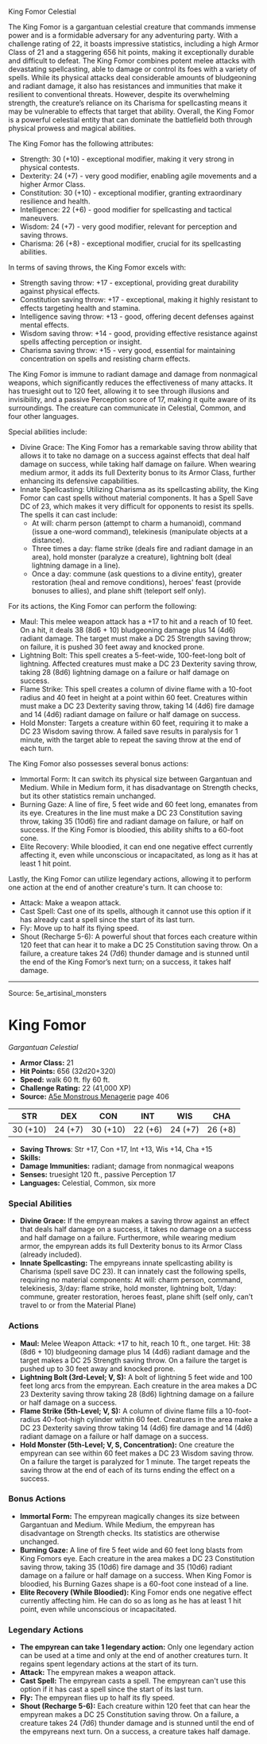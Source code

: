 <MonsterName/>King Fomor</MonsterName>
<CreatureType/>Celestial</CreatureType>

<summary>The King Fomor is a gargantuan celestial creature that commands immense power and is a formidable adversary for any adventuring party. With a challenge rating of 22, it boasts impressive statistics, including a high Armor Class of 21 and a staggering 656 hit points, making it exceptionally durable and difficult to defeat. The King Fomor combines potent melee attacks with devastating spellcasting, able to damage or control its foes with a variety of spells. While its physical attacks deal considerable amounts of bludgeoning and radiant damage, it also has resistances and immunities that make it resilient to conventional threats. However, despite its overwhelming strength, the creature’s reliance on its Charisma for spellcasting means it may be vulnerable to effects that target that ability. Overall, the King Fomor is a powerful celestial entity that can dominate the battlefield both through physical prowess and magical abilities.</summary>

<detail>

The King Fomor has the following attributes:
- Strength: 30 (+10) - exceptional modifier, making it very strong in physical contests.
- Dexterity: 24 (+7) - very good modifier, enabling agile movements and a higher Armor Class.
- Constitution: 30 (+10) - exceptional modifier, granting extraordinary resilience and health.
- Intelligence: 22 (+6) - good modifier for spellcasting and tactical maneuvers.
- Wisdom: 24 (+7) - very good modifier, relevant for perception and saving throws.
- Charisma: 26 (+8) - exceptional modifier, crucial for its spellcasting abilities.

In terms of saving throws, the King Fomor excels with:
- Strength saving throw: +17 - exceptional, providing great durability against physical effects.
- Constitution saving throw: +17 - exceptional, making it highly resistant to effects targeting health and stamina.
- Intelligence saving throw: +13 - good, offering decent defenses against mental effects.
- Wisdom saving throw: +14 - good, providing effective resistance against spells affecting perception or insight.
- Charisma saving throw: +15 - very good, essential for maintaining concentration on spells and resisting charm effects.

The King Fomor is immune to radiant damage and damage from nonmagical weapons, which significantly reduces the effectiveness of many attacks. It has truesight out to 120 feet, allowing it to see through illusions and invisibility, and a passive Perception score of 17, making it quite aware of its surroundings. The creature can communicate in Celestial, Common, and four other languages.

Special abilities include:
- Divine Grace: The King Fomor has a remarkable saving throw ability that allows it to take no damage on a success against effects that deal half damage on success, while taking half damage on failure. When wearing medium armor, it adds its full Dexterity bonus to its Armor Class, further enhancing its defensive capabilities.
- Innate Spellcasting: Utilizing Charisma as its spellcasting ability, the King Fomor can cast spells without material components. It has a Spell Save DC of 23, which makes it very difficult for opponents to resist its spells. The spells it can cast include:
  - At will: charm person (attempt to charm a humanoid), command (issue a one-word command), telekinesis (manipulate objects at a distance).
  - Three times a day: flame strike (deals fire and radiant damage in an area), hold monster (paralyze a creature), lightning bolt (deal lightning damage in a line).
  - Once a day: commune (ask questions to a divine entity), greater restoration (heal and remove conditions), heroes' feast (provide bonuses to allies), and plane shift (teleport self only).

For its actions, the King Fomor can perform the following:
- Maul: This melee weapon attack has a +17 to hit and a reach of 10 feet. On a hit, it deals 38 (8d6 + 10) bludgeoning damage plus 14 (4d6) radiant damage. The target must make a DC 25 Strength saving throw; on failure, it is pushed 30 feet away and knocked prone.
- Lightning Bolt: This spell creates a 5-feet-wide, 100-feet-long bolt of lightning. Affected creatures must make a DC 23 Dexterity saving throw, taking 28 (8d6) lightning damage on a failure or half damage on success.
- Flame Strike: This spell creates a column of divine flame with a 10-foot radius and 40 feet in height at a point within 60 feet. Creatures within must make a DC 23 Dexterity saving throw, taking 14 (4d6) fire damage and 14 (4d6) radiant damage on failure or half damage on success.
- Hold Monster: Targets a creature within 60 feet, requiring it to make a DC 23 Wisdom saving throw. A failed save results in paralysis for 1 minute, with the target able to repeat the saving throw at the end of each turn.

The King Fomor also possesses several bonus actions:
- Immortal Form: It can switch its physical size between Gargantuan and Medium. While in Medium form, it has disadvantage on Strength checks, but its other statistics remain unchanged.
- Burning Gaze: A line of fire, 5 feet wide and 60 feet long, emanates from its eye. Creatures in the line must make a DC 23 Constitution saving throw, taking 35 (10d6) fire and radiant damage on failure, or half on success. If the King Fomor is bloodied, this ability shifts to a 60-foot cone.
- Elite Recovery: While bloodied, it can end one negative effect currently affecting it, even while unconscious or incapacitated, as long as it has at least 1 hit point.

Lastly, the King Fomor can utilize legendary actions, allowing it to perform one action at the end of another creature's turn. It can choose to:
- Attack: Make a weapon attack.
- Cast Spell: Cast one of its spells, although it cannot use this option if it has already cast a spell since the start of its last turn.
- Fly: Move up to half its flying speed.
- Shout (Recharge 5-6): A powerful shout that forces each creature within 120 feet that can hear it to make a DC 25 Constitution saving throw. On a failure, a creature takes 24 (7d6) thunder damage and is stunned until the end of the King Fomor’s next turn; on a success, it takes half damage.</detail>



---

Source: 5e_artisinal_monsters

# King Fomor

*Gargantuan* *Celestial*

- **Armor Class:** 21
- **Hit Points:** 656 (32d20+320)
- **Speed:** walk 60 ft. fly 60 ft.
- **Challenge Rating:** 22 (41,000 XP)
- **Source:** [A5e Monstrous Menagerie](https://enpublishingrpg.com/products/level-up-monstrous-menagerie-a5e) page 406

| STR | DEX | CON | INT | WIS | CHA |
| --- | --- | --- | --- | --- | --- |
| 30 (+10) | 24 (+7) | 30 (+10) | 22 (+6) | 24 (+7) | 26 (+8) |

- **Saving Throws**: Str +17, Con +17, Int +13, Wis +14, Cha +15
- **Skills:** 
- **Damage Immunities:** radiant; damage from nonmagical weapons
- **Senses:** truesight 120 ft., passive Perception 17
- **Languages:** Celestial, Common, six more

### Special Abilities

- **Divine Grace:** If the empyrean makes a saving throw against an effect that deals half damage on a success, it takes no damage on a success and half damage on a failure. Furthermore, while wearing medium armor, the empyrean adds its full Dexterity bonus to its Armor Class (already included).
- **Innate Spellcasting:** The empyreans innate spellcasting ability is Charisma (spell save DC 23). It can innately cast the following spells, requiring no material components: At will: charm person, command, telekinesis, 3/day: flame strike, hold monster, lightning bolt, 1/day: commune, greater restoration, heroes feast, plane shift (self only, can't travel to or from the Material Plane)

### Actions

- **Maul:** Melee Weapon Attack: +17 to hit, reach 10 ft., one target. Hit: 38 (8d6 + 10) bludgeoning damage plus 14 (4d6) radiant damage  and the target makes a DC 25 Strength saving throw. On a failure  the target is pushed up to 30 feet away and knocked prone.
- **Lightning Bolt (3rd-Level; V, S):** A bolt of lightning 5 feet wide and 100 feet long arcs from the empyrean. Each creature in the area makes a DC 23 Dexterity saving throw  taking 28 (8d6) lightning damage on a failure or half damage on a success.
- **Flame Strike (5th-Level; V, S):** A column of divine flame fills a 10-foot-radius  40-foot-high cylinder within 60 feet. Creatures in the area make a DC 23 Dexterity saving throw  taking 14 (4d6) fire damage and 14 (4d6) radiant damage on a failure or half damage on a success.
- **Hold Monster (5th-Level; V, S, Concentration):** One creature the empyrean can see within 60 feet makes a DC 23 Wisdom saving throw. On a failure  the target is paralyzed for 1 minute. The target repeats the saving throw at the end of each of its turns  ending the effect on a success.

### Bonus Actions

- **Immortal Form:** The empyrean magically changes its size between Gargantuan and Medium. While Medium, the empyrean has disadvantage on Strength checks. Its statistics are otherwise unchanged.
- **Burning Gaze:** A line of fire 5 feet wide and 60 feet long blasts from King Fomors eye. Each creature in the area makes a DC 23 Constitution saving throw, taking 35 (10d6) fire damage and 35 (10d6) radiant damage on a failure or half damage on a success. When King Fomor is bloodied, his Burning Gazes shape is a 60-foot cone instead of a line.
- **Elite Recovery (While Bloodied):** King Fomor ends one negative effect currently affecting him. He can do so as long as he has at least 1 hit point, even while unconscious or incapacitated.



### Legendary Actions

- **The empyrean can take 1 legendary action:** Only one legendary action can be used at a time and only at the end of another creatures turn. It regains spent legendary actions at the start of its turn.
- **Attack:** The empyrean makes a weapon attack.
- **Cast Spell:** The empyrean casts a spell. The empyrean can't use this option if it has cast a spell since the start of its last turn.
- **Fly:** The empyrean flies up to half its fly speed.
- **Shout (Recharge 5-6):** Each creature within 120 feet that can hear the empyrean makes a DC 25 Constitution saving throw. On a failure, a creature takes 24 (7d6) thunder damage and is stunned until the end of the empyreans next turn. On a success, a creature takes half damage.



